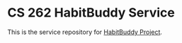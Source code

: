 # CS 262 HabitBuddy Service
This is the service repository for [HabitBuddy Project](https://github.com/calvin-cs262-fall2020-teamH/habitbuddy-project).


